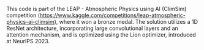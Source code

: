 This code is part of the LEAP - Atmospheric Physics using AI (ClimSim) competition (https://www.kaggle.com/competitions/leap-atmospheric-physics-ai-climsim), where it won a bronze medal. 
The solution utilizes a 1D ResNet architecture, incorporating large convolutional layers and an attention mechanism, and is optimized using the Lion optimizer, introduced at NeurIPS 2023.

